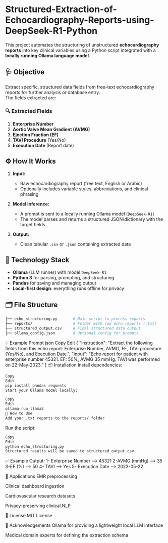 # Structured-Extraction-of-Echocardiography-Reports-using-DeepSeek-R1-Python

This project automates the structuring of unstructured **echocardiography reports** into key clinical variables using a Python script integrated with a **locally running Ollama language model**.

## 🩺 Objective

Extract specific, structured data fields from free-text echocardiography reports for further analysis or database entry.  
The fields extracted are:

### 🔍 Extracted Fields

1. **Enterprise Number**  
2. **Aortic Valve Mean Gradient (AVMG)**  
3. **Ejection Fraction (EF)**  
4. **TAVI Procedure** (Yes/No)  
5. **Execution Date** (Report date)

## ⚙️ How It Works

1. **Input:**  
   - Raw echocardiography report (free text, English or Arabic)
   - Optionally includes variable styles, abbreviations, and clinical phrasing

2. **Model Inference:**  
   - A prompt is sent to a locally running Ollama model (`DeepSeek-R1`)
   - The model parses and returns a structured JSON/dictionary with the target fields

3. **Output:**  
   - Clean tabular `.csv` or `.json` containing extracted data

## 🧠 Technology Stack

- **Ollama** (LLM runner) with model `DeepSeek-R1`
- **Python 3** for parsing, prompting, and structuring
- **Pandas** for saving and managing output
- **Local-first design**: everything runs offline for privacy

## 🗂 File Structure

```bash
├── echo_structuring.py       # Main script to process reports
├── reports/                  # Folder with raw echo reports (.txt)
├── structured_output.csv     # Final structured data output
├── ollama_config.json        # Optional config for prompts
```
💡 Example Prompt
json
Copy
Edit
{
  "instruction": "Extract the following fields from this echo report: Enterprise Number, AVMG, EF, TAVI procedure (Yes/No), and Execution Date.",
  "input": "Echo report for patient with enterprise number 45321. EF: 50%, AVMG 35 mmHg. TAVI was performed on 22-May-2023."
}
📦 Installation
Install dependencies:

```bash
Copy
Edit
pip install pandas requests
Start your Ollama model locally:
```
```bash
Copy
Edit
ollama run llama3
🚀 How to Use
Add your .txt reports to the reports/ folder
```
Run the script:

```bash
Copy
Edit
python echo_structuring.py
Structured results will be saved to structured_output.csv
```
✅ Example Output:
1- Enterprise Number --> 45321
2-AVMG (mmHg) --> 35
3-EF (%)	--> 50
4- TAVI --> Yes
5- Execution Date --> 2023-05-22
				

📌 Applications
EMR preprocessing

Clinical dashboard ingestion

Cardiovascular research datasets

Privacy-preserving clinical NLP

📜 License
MIT License

🙏 Acknowledgements
Ollama for providing a lightweight local LLM interface

Medical domain experts for defining the extraction schema
